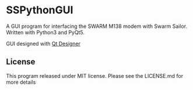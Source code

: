 # SSPythonGUI
A GUI program for interfacing the SWARM M138 modem with Swarm Sailor.
Written with Python3 and PyQt5. 

GUI designed with [Qt Designer](https://build-system.fman.io/qt-designer-download)

## License
This program released under MIT license.
Please see the LICENSE.md for more details
